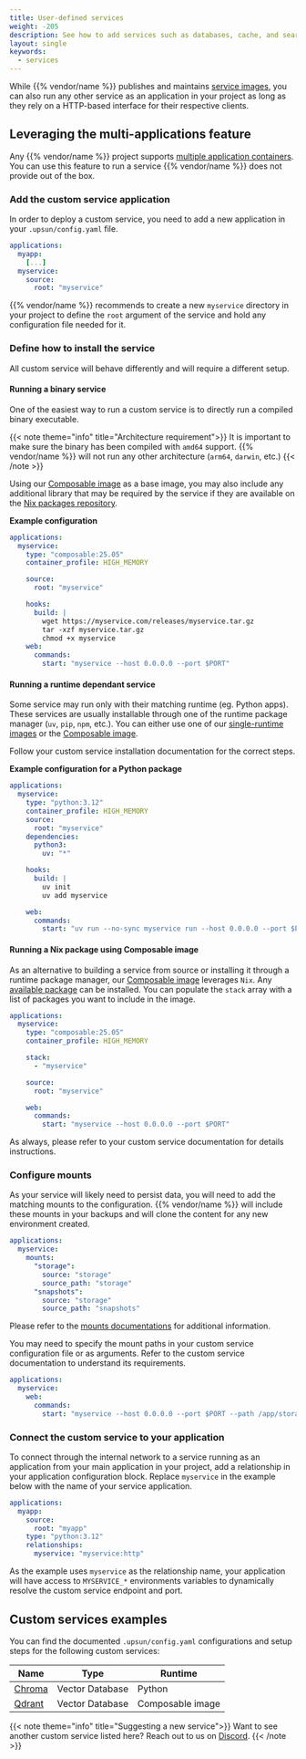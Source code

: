 ```yaml
---
title: User-defined services
weight: -205
description: See how to add services such as databases, cache, and search engines and configure them to suit your needs.
layout: single
keywords:
  - services
---
```


While {{% vendor/name %}} publishes and maintains [service images](/add-services/), you can also run any other service as an application in your project as long as they rely on a HTTP-based interface for their respective clients.

## Leveraging the multi-applications feature

Any {{% vendor/name %}} project supports [multiple application containers](/create-apps/multi-app.md). You can use this feature to run a service {{% vendor/name %}} does not provide out of the box.

### Add the custom service application

In order to deploy a custom service, you need to add a new application in your `.upsun/config.yaml` file.

```yaml {location=".upsun/config.yaml"}
applications:
  myapp:
    [...]
  myservice:
    source:
      root: "myservice"
```

{{% vendor/name %}} recommends to create a new `myservice` directory in your project to define the `root` argument of the service and hold any configuration file needed for it.

### Define how to install the service

All custom service will behave differently and will require a different setup.

#### **Running a binary service**

One of the easiest way to run a custom service is to directly run a compiled binary executable.

{{< note theme="info" title="Architecture requirement">}}
It is important to make sure the binary has been compiled with `amd64` support. {{% vendor/name %}} will not run any other architecture (`arm64`, `darwin`, etc.)
{{< /note >}}

Using our [Composable image](/app-reference.html#composable-image-beta) as a base image, you may also include any additional library that may be required by the service if they are available on the [Nix packages repository](https://search.nixos.org/packages).

**Example configuration**

```yaml {location=".upsun/config.yaml"}
applications:
  myservice:
    type: "composable:25.05"
    container_profile: HIGH_MEMORY

    source:
      root: "myservice"

    hooks:
      build: |
        wget https://myservice.com/releases/myservice.tar.gz
        tar -xzf myservice.tar.gz
        chmod +x myservice
    web:
      commands:
        start: "myservice --host 0.0.0.0 --port $PORT"
```

#### **Running a runtime dependant service**

Some service may run only with their matching runtime (eg. Python apps). These services are usually installable through one of the runtime package manager (`uv`, `pip`, `npm`, etc.). You can either use one of our [single-runtime images](/create-apps/app-reference/single-runtime-image.md) or the [Composable image](/create-apps/app-reference.md#composable-image-beta).

Follow your custom service installation documentation for the correct steps.

**Example configuration for a Python package**

```yaml {location=".upsun/config.yaml"}
applications:
  myservice:
    type: "python:3.12"
    container_profile: HIGH_MEMORY
    source:
      root: "myservice"
    dependencies:
      python3:
        uv: "*"

    hooks:
      build: |
        uv init
        uv add myservice

    web:
      commands:
        start: "uv run --no-sync myservice run --host 0.0.0.0 --port $PORT"
```

#### **Running a Nix package using Composable image**

As an alternative to building a service from source or installing it through a runtime package manager, our [Composable image](/create-apps/app-reference.md#composable-image-beta) leverages `Nix`. Any [available package](https://search.nixos.org/packages) can be installed. You can populate the `stack` array with a list of packages you want to include in the image.

```yaml {location=".upsun/config.yaml"}
applications:
  myservice:
    type: "composable:25.05"
    container_profile: HIGH_MEMORY

    stack:
      - "myservice"

    source:
      root: "myservice"

    web:
      commands:
        start: "myservice --host 0.0.0.0 --port $PORT"
```

As always, please refer to your custom service documentation for details instructions.

### Configure mounts

As your service will likely need to persist data, you will need to add the matching mounts to the configuration. {{% vendor/name %}} will include these mounts in your backups and will clone the content for any new environment created.

```yaml {location=".upsun/config.yaml"}
applications:
  myservice:
    mounts:
      "storage":
        source: "storage"
        source_path: "storage"
      "snapshots":
        source: "storage"
        source_path: "snapshots"
```

Please refer to the [mounts documentations](/create-apps/app-reference/single-runtime-image.html#mounts) for additional information.

You may need to specify the mount paths in your custom service configuration file or as arguments. Refer to the custom service documentation to understand its requirements.

```yaml {location=".upsun/config.yaml"}
applications:
  myservice:
    web:
      commands:
        start: "myservice --host 0.0.0.0 --port $PORT --path /app/storage"
```

### Connect the custom service to your application

To connect through the internal network to a service running as an application from your main application in your project, add a relationship in your application configuration block. Replace `myservice` in the example below with the name of your service application.

```yaml {location=".upsun/config.yaml"}
applications:
  myapp:
    source:
      root: "myapp"
    type: "python:3.12"
    relationships:
      myservice: "myservice:http"
```

As the example uses `myservice` as the relationship name, your application will have access to `MYSERVICE_*` environments variables to dynamically resolve the custom service endpoint and port.

## Custom services examples

You can find the documented `.upsun/config.yaml` configurations and setup steps for the following custom services:

| Name                | Type            | Runtime           |
| ------------------- | --------------- | ----------------- |
| [Chroma](chroma.md) | Vector Database | Python            |
| [Qdrant](qdrant.md) | Vector Database | Composable image  |

{{< note theme="info" title="Suggesting a new service">}}
Want to see another custom service listed here? Reach out to us on [Discord](https://discord.gg/platformsh).
{{< /note >}}

